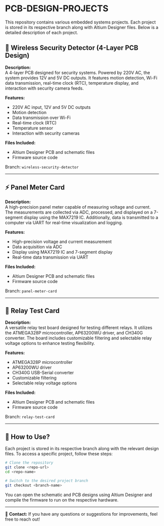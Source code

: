 # PCB-DESIGN-PROJECTS

This repository contains various embedded systems projects. Each project is stored in its respective branch along with Altium Designer files. Below is a detailed description of each project.

## 📡 Wireless Security Detector (4-Layer PCB Design)

**Description:**  
A 4-layer PCB designed for security systems. Powered by 220V AC, the system provides 12V and 5V DC outputs. It features motion detection, Wi-Fi data transmission, real-time clock (RTC), temperature display, and interaction with security camera feeds.

**Features:**
- 220V AC input, 12V and 5V DC outputs
- Motion detection
- Data transmission over Wi-Fi
- Real-time clock (RTC)
- Temperature sensor
- Interaction with security cameras

**Files Included:**
- Altium Designer PCB and schematic files
- Firmware source code

Branch: `wireless-security-detector`

---

## ⚡ Panel Meter Card

**Description:**  
A high-precision panel meter capable of measuring voltage and current. The measurements are collected via ADC, processed, and displayed on a 7-segment display using the MAX7219 IC. Additionally, data is transmitted to a computer via UART for real-time visualization and logging.

**Features:**
- High-precision voltage and current measurement
- Data acquisition via ADC
- Display using MAX7219 IC and 7-segment display
- Real-time data transmission via UART

**Files Included:**
- Altium Designer PCB and schematic files
- Firmware source code

Branch: `panel-meter-card`

---

## 🔌 Relay Test Card

**Description:**  
A versatile relay test board designed for testing different relays. It utilizes the ATMEGA328P microcontroller, AP63200WU driver, and CH340G converter. The board includes customizable filtering and selectable relay voltage options to enhance testing flexibility.

**Features:**
- ATMEGA328P microcontroller
- AP63200WU driver
- CH340G USB-Serial converter
- Customizable filtering
- Selectable relay voltage options

**Files Included:**
- Altium Designer PCB and schematic files
- Firmware source code

Branch: `relay-test-card`

---

## 📂 How to Use?

Each project is stored in its respective branch along with the relevant design files. To access a specific project, follow these steps:

```bash
# Clone the repository
git clone <repo-url>
cd <repo-name>

# Switch to the desired project branch
git checkout <branch-name>
```

You can open the schematic and PCB designs using Altium Designer and compile the firmware to run on the respective hardware.

---

📧 **Contact:** If you have any questions or suggestions for improvements, feel free to reach out!
